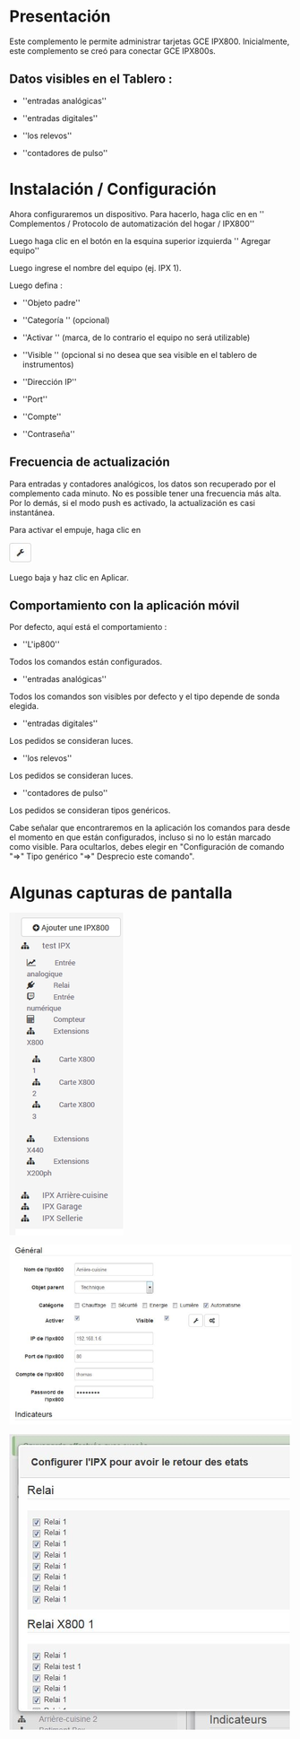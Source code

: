Presentación 
============

Este complemento le permite administrar tarjetas GCE IPX800.
Inicialmente, este complemento se creó para conectar GCE IPX800s.

Datos visibles en el Tablero : 
-----------------------------------

-   ''entradas analógicas''

-   ''entradas digitales''

-   ''los relevos''

-   ''contadores de pulso''

Instalación / Configuración 
========================

Ahora configuraremos un dispositivo. Para hacerlo, haga clic en
en '' Complementos / Protocolo de automatización del hogar / IPX800''

Luego haga clic en el botón en la esquina superior izquierda '' Agregar equipo''

Luego ingrese el nombre del equipo (ej. IPX 1).

Luego defina :

-   ''Objeto padre''

-   ''Categoría '' (opcional)

-   ''Activar '' (marca, de lo contrario el equipo no será utilizable)

-   ''Visible '' (opcional si no desea que sea visible en
    el tablero de instrumentos)

-   ''Dirección IP''

-   ''Port''

-   ''Compte''

-   ''Contraseña''

Frecuencia de actualización 
-----------------------------

Para entradas y contadores analógicos, los datos son
recuperado por el complemento cada minuto. No es possible
tener una frecuencia más alta. Por lo demás, si el modo push es
activado, la actualización es casi instantánea.

Para activar el empuje, haga clic en

![bouton config push](../images/bouton_config_push.jpg)

Luego baja y haz clic en Aplicar.

Comportamiento con la aplicación móvil 
--------------------------------------

Por defecto, aquí está el comportamiento :

-   ''L'ip800''

Todos los comandos están configurados.

-   ''entradas analógicas''

Todos los comandos son visibles por defecto y el tipo depende de
sonda elegida.

-   ''entradas digitales''

Los pedidos se consideran luces.

-   ''los relevos''

Los pedidos se consideran luces.

-   ''contadores de pulso''

Los pedidos se consideran tipos genéricos.

Cabe señalar que encontraremos en la aplicación los comandos para
desde el momento en que están configurados, incluso si no lo están
marcado como visible. Para ocultarlos, debes elegir en
"Configuración de comando "⇒" Tipo genérico "⇒" Desprecio
este comando".

Algunas capturas de pantalla 
=======================

![ipx800 screenshot1](../images/ipx800_screenshot1.jpg)

![ipx800 screenshot2](../images/ipx800_screenshot2.jpg)

![ipx800 screenshot3](../images/ipx800_screenshot3.jpg)
